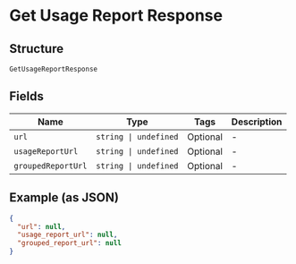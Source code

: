 
# Get Usage Report Response

## Structure

`GetUsageReportResponse`

## Fields

| Name | Type | Tags | Description |
|  --- | --- | --- | --- |
| `url` | `string \| undefined` | Optional | - |
| `usageReportUrl` | `string \| undefined` | Optional | - |
| `groupedReportUrl` | `string \| undefined` | Optional | - |

## Example (as JSON)

```json
{
  "url": null,
  "usage_report_url": null,
  "grouped_report_url": null
}
```

